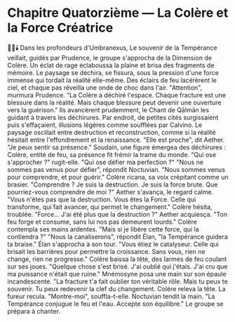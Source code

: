# Chapitre Quatorzième — La Colère et la Force Créatrice
🌌🔥🕯️
Dans les profondeurs d'Umbranexus,
Le souvenir de la Tempérance veillait,
guidés par Prudence,
le groupe s'approcha
de la Dimension de Colère.
Un éclat de rage éclaboussa la plaine et brisa des fragments de mémoire.
Le paysage se déchira,
se fissura,
sous la pression d'une force immense
qui tordait la réalité elle-même.
Des éclairs de feu lacérèrent le ciel,
et chaque pas réveilla
une onde de choc dans l'air.
"Attention",
murmura Prudence.
"La Colère a déchiré l'espace.
Chaque fracture est une blessure
dans la réalité.
Mais chaque blessure
peut devenir une ouverture
vers la guérison."
Ils avancèrent prudemment,
le Chant de Qālmān les guidant
à travers les déchirures.
Par endroit, de petites cités surgissaient puis s'effaçaient,
illusions légères comme soufflées par Calvino.
Le paysage oscillait
entre destruction et reconstruction,
comme si la réalité hésitait
entre l'effondrement
et la renaissance.
"Elle est proche",
dit Aether.
"Je peux sentir sa présence."
Soudain,
une figure émergea des déchirures :
Colère,
entité de feu,
sa présence fit frémir la trame du monde.
"Qui ose s'approcher ?"
rugit-elle.
"Qui ose défier ma perfection ?"
"Nous ne sommes pas venus
pour défier",
répondit Noctuvian.
"Nous sommes venus
pour comprendre,
et pour guérir."
Colère ricana,
sa voix crépitant comme un brasier.
"Comprendre ?
Je suis la destruction.
Je suis la force brute.
Que pourriez-vous comprendre
de moi ?"
Aether s'avança,
le regard calme.
"Vous n'êtes pas que la destruction.
Vous êtes la Force.
Celle qui transforme,
qui fait avancer,
qui permet le changement."
Colère hésita,
troublée.
"Force...
J'ai été plus que la destruction ?"
Aether acquiesça. "Ton feu forge et consume, sans lui nos pas demeurent lourds."
Colère contempla ses mains ardentes. "Mais si je libère cette force, qui la contiendra ?"
"Nous la canaliserons", répondit Élan, "la Tempérance guidera ta braise."
Élan s'approcha à son tour.
"Vous étiez le catalyseur.
Celle qui brisait les barrières
pour permettre la croissance.
Sans vous,
rien ne change,
rien ne progresse."
Colère baissa la tête,
des larmes de feu
coulant sur ses joues.
"Quelque chose s'est brisé.
J'ai oublié qui j'étais.
J'ai cru que ma puissance
n'était que ruine."
Mnémosyne posa une main
sur son épaule incandescente.
"La fracture t'a fait oublier
ton véritable rôle.
Mais tu peux te souvenir.
Tu peux redevenir
la clef du changement.
Colère releva la tête.
La fureur recula.
"Montre-moi", souffla-t-elle.
Noctuvian tendit la main.
"La Tempérance conjugue le feu et l'eau.
Accepte son équilibre."
Le groupe se prépara à chanter.
